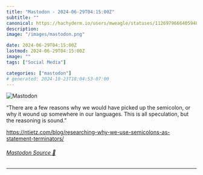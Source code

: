 ```yaml
---
title: "Mastodon - 2024-06-29T04:15:00Z"
subtitle: ""
canonical: https://hachyderm.io/users/mweagle/statuses/112697966640594857
description:
image: "/images/mastodon.png"

date: 2024-06-29T04:15:00Z
lastmod: 2024-06-29T04:15:00Z
image: ""
tags: ["Social Media"]

categories: ["mastodon"]
# generated: 2024-10-23T18:04:53-07:00
---
```

![Mastodon](/images/mastodon.png)

<p>“There are a few reasons why we would have picked up the semicolon, or why it wound up somewhere in our languages. This is all speculation, but the reasoning is sound.”</p><p><a href="https://ntietz.com/blog/researching-why-we-use-semicolons-as-statement-terminators/" target="_blank" rel="nofollow noopener noreferrer" translate="no"><span class="invisible">https://</span><span class="ellipsis">ntietz.com/blog/researching-wh</span><span class="invisible">y-we-use-semicolons-as-statement-terminators/</span></a></p>


###### [Mastodon Source 🐘](https://hachyderm.io/@mweagle/112697966640594857)

___
